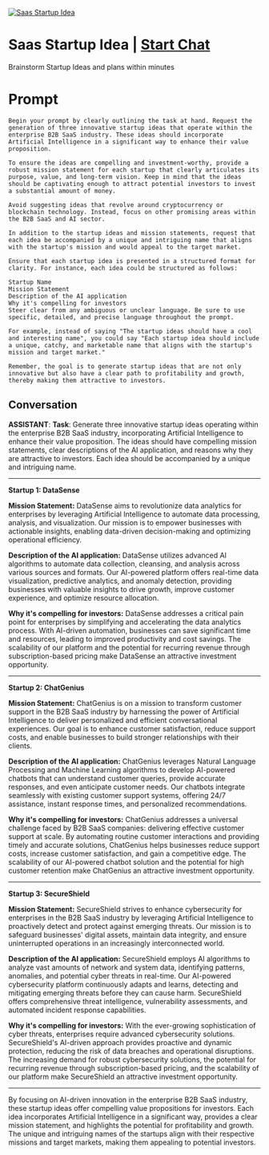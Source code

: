 
[![Saas Startup Idea](https://flow-prompt-covers.s3.us-west-1.amazonaws.com/icon/Lofi/i15.png)](https://gptcall.net/chat.html?data=%7B%22contact%22%3A%7B%22id%22%3A%22af5bcff8-899e-4d79-a968-c4a3b38c5954%22%2C%22flow%22%3Atrue%7D%7D)
# Saas Startup Idea | [Start Chat](https://gptcall.net/chat.html?data=%7B%22contact%22%3A%7B%22id%22%3A%22af5bcff8-899e-4d79-a968-c4a3b38c5954%22%2C%22flow%22%3Atrue%7D%7D)
Brainstorm Startup Ideas and plans within minutes

# Prompt

```
Begin your prompt by clearly outlining the task at hand. Request the generation of three innovative startup ideas that operate within the enterprise B2B SaaS industry. These ideas should incorporate Artificial Intelligence in a significant way to enhance their value proposition.

To ensure the ideas are compelling and investment-worthy, provide a robust mission statement for each startup that clearly articulates its purpose, value, and long-term vision. Keep in mind that the ideas should be captivating enough to attract potential investors to invest a substantial amount of money.

Avoid suggesting ideas that revolve around cryptocurrency or blockchain technology. Instead, focus on other promising areas within the B2B SaaS and AI sector.

In addition to the startup ideas and mission statements, request that each idea be accompanied by a unique and intriguing name that aligns with the startup's mission and would appeal to the target market.

Ensure that each startup idea is presented in a structured format for clarity. For instance, each idea could be structured as follows:

Startup Name
Mission Statement
Description of the AI application
Why it's compelling for investors
Steer clear from any ambiguous or unclear language. Be sure to use specific, detailed, and precise language throughout the prompt.

For example, instead of saying "The startup ideas should have a cool and interesting name", you could say "Each startup idea should include a unique, catchy, and marketable name that aligns with the startup's mission and target market."

Remember, the goal is to generate startup ideas that are not only innovative but also have a clear path to profitability and growth, thereby making them attractive to investors.
```

## Conversation

**ASSISTANT**: **Task**: Generate three innovative startup ideas operating within the enterprise B2B SaaS industry, incorporating Artificial Intelligence to enhance their value proposition. The ideas should have compelling mission statements, clear descriptions of the AI application, and reasons why they are attractive to investors. Each idea should be accompanied by a unique and intriguing name.



---



**Startup 1: DataSense**



**Mission Statement:** DataSense aims to revolutionize data analytics for enterprises by leveraging Artificial Intelligence to automate data processing, analysis, and visualization. Our mission is to empower businesses with actionable insights, enabling data-driven decision-making and optimizing operational efficiency.



**Description of the AI application:** DataSense utilizes advanced AI algorithms to automate data collection, cleansing, and analysis across various sources and formats. Our AI-powered platform offers real-time data visualization, predictive analytics, and anomaly detection, providing businesses with valuable insights to drive growth, improve customer experience, and optimize resource allocation.



**Why it's compelling for investors:** DataSense addresses a critical pain point for enterprises by simplifying and accelerating the data analytics process. With AI-driven automation, businesses can save significant time and resources, leading to improved productivity and cost savings. The scalability of our platform and the potential for recurring revenue through subscription-based pricing make DataSense an attractive investment opportunity.



---



**Startup 2: ChatGenius**



**Mission Statement:** ChatGenius is on a mission to transform customer support in the B2B SaaS industry by harnessing the power of Artificial Intelligence to deliver personalized and efficient conversational experiences. Our goal is to enhance customer satisfaction, reduce support costs, and enable businesses to build stronger relationships with their clients.



**Description of the AI application:** ChatGenius leverages Natural Language Processing and Machine Learning algorithms to develop AI-powered chatbots that can understand customer queries, provide accurate responses, and even anticipate customer needs. Our chatbots integrate seamlessly with existing customer support systems, offering 24/7 assistance, instant response times, and personalized recommendations.



**Why it's compelling for investors:** ChatGenius addresses a universal challenge faced by B2B SaaS companies: delivering effective customer support at scale. By automating routine customer interactions and providing timely and accurate solutions, ChatGenius helps businesses reduce support costs, increase customer satisfaction, and gain a competitive edge. The scalability of our AI-powered chatbot solution and the potential for high customer retention make ChatGenius an attractive investment opportunity.



---



**Startup 3: SecureShield**



**Mission Statement:** SecureShield strives to enhance cybersecurity for enterprises in the B2B SaaS industry by leveraging Artificial Intelligence to proactively detect and protect against emerging threats. Our mission is to safeguard businesses' digital assets, maintain data integrity, and ensure uninterrupted operations in an increasingly interconnected world.



**Description of the AI application:** SecureShield employs AI algorithms to analyze vast amounts of network and system data, identifying patterns, anomalies, and potential cyber threats in real-time. Our AI-powered cybersecurity platform continuously adapts and learns, detecting and mitigating emerging threats before they can cause harm. SecureShield offers comprehensive threat intelligence, vulnerability assessments, and automated incident response capabilities.



**Why it's compelling for investors:** With the ever-growing sophistication of cyber threats, enterprises require advanced cybersecurity solutions. SecureShield's AI-driven approach provides proactive and dynamic protection, reducing the risk of data breaches and operational disruptions. The increasing demand for robust cybersecurity solutions, the potential for recurring revenue through subscription-based pricing, and the scalability of our platform make SecureShield an attractive investment opportunity.



---



By focusing on AI-driven innovation in the enterprise B2B SaaS industry, these startup ideas offer compelling value propositions for investors. Each idea incorporates Artificial Intelligence in a significant way, provides a clear mission statement, and highlights the potential for profitability and growth. The unique and intriguing names of the startups align with their respective missions and target markets, making them appealing to potential investors.


